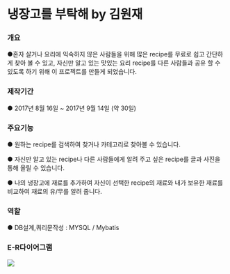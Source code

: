 <h1>냉장고를 부탁해 by 김원재</h1>

<h3>개요</h3>

●혼자 살거나 요리에 익숙하지 않은 사람들을 위해 많은 recipe를 무료로 쉽고 간단하게 찾아 볼 수 있고,
 자신만 알고 있는 맛있는 요리 recipe를 다른 사람들과 공유 할 수 있도록 하기 위해 이 프로젝트를 만들게 되었습니다.
  
<h3>제작기간</h3>

●	2017년 8월 16일 ~ 2017년 9월 14일 (약 30일)

 
<h3>주요기능</h3>

●	원하는 recipe를  검색하여 찾거나 카테고리로 찾아볼 수 있습니다. 
 
●	자신만 알고 있는 recipe나 다른 사람들에게 알려 주고 싶은 recipe를 글과 사진을 통해 올릴 수 있습니다.
 
●	나의 냉장고에 재료를 추가하여 자신이 선택한 recipe의 재료와 내가 보유한 재료를 비교하여 재료의 유/무를 알려 줍니다.

<h3>역할</h3>

● DB설계,쿼리문작성 : MYSQL / Mybatis


<h3>E-R다이어그램</h3>
<img src="https://ibb.co/jO9FJk"/>
